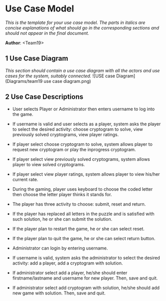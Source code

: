 # Use Case Model

*This is the template for your use case model. The parts in italics are concise explanations of what should go in the corresponding sections and should not appear in the final document.*

**Author**: \<Team19\>

## 1 Use Case Diagram

*This section should contain a use case diagram with all the actors and use cases for the system, suitably connected.*
![USE case Diagram](Diagrams/team19 use case diagram.png)

## 2 Use Case Descriptions

* User selects Player or Administrator then enters username to log into the game.

* If username is valid and user selects as a player, system asks the player to select the desired activity: choose cryptogram to solve, view previously solved cryptograms, view player ratings.

* If player select choose cryptogram to solve, system allows player to request new cryptogram or play the inprogress cryptogram.

* If player select view previously solved cryptograms, system allows player to view solved cryptograms.

* If player select view player ratings, system allows player to view his/her current rate.

* During the gaming, player uses keyboard to choose the coded letter then choose the letter player thinks it stands for.

* The player has three activity to choose: submit, reset and return.


* If the player has replaced all letters in the puzzle and is satisfied with such solution, he or she can submit the solution.

* If the player plan to restart the game, he or she can select reset. 


* If the player plan to quit the game, he or she can select return button.


* Administrator can login by entering username.


* If username is valid, system asks the administrator to select the desired activity: add a player, add a cryptogram with solution.


* If administrator select add a player, he/she should enter firstname/lastname and username for new player. Then, save and quit.

* If administrator select add cryptogram with solution, he/she should add new game with solution. Then, save and quit.






